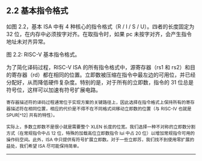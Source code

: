 ## 2.2 基本指令格式 ##

如图 2.2，基本 ISA 中有 4 种核心的指令格式（R / I / S / U）。四者的长度固定为 32 位，在内存中必须按字对齐。在取指令时，如果 pc 未按字对齐，会产生指令地址未对齐异常。

图 2.2: RISC-V 基本指令格式。

为了简化译码过程，RISC-V ISA 的所有指令格式中，源寄存器（rs1 和 rs2）和目的寄存器（rd）都在相同的位置。立即数被压缩在指令中最左边的可用位，并已经分配好，从而降低硬件复杂度。特别的是，对于所有的立即数，指令的 31 位总是符号位，这样可以加速有符号扩展电路。

<small>
寄存器描述符的译码过程通常位于实现方案的关键路径上，因此选择在指令格式上保持所有的寄存器描述符在相同位置，相应的代价是不得不在不同格式间移动立即数的位置（与 RISC-IV 也就是 SPUR[^12] 共有的特性）。

实际上，多数立即数不是很小就是需要整个 XLEN 长度的位宽。我们选择一种不对称的立即数分割方式（在常规指令中占 12 位，特殊的加载高位立即数指令 lui 中占 20 位）以增加常规指令可用的操作码空间。此外，ISA 中只提供有符号扩展立即数。对于一些立即苏，我们找不到使用零扩展的益处，我们希望 ISA 尽可能保持简单。
</small>

---

[^12]: David D. Lee, Shing I. Kong, Mark D. Hill, George S. Taylor, David A. Hodges, Randy H.
Katz, and David A. Patterson. A VLSI chip set for a multiprocessor workstation{Part I: An
RISC microprocessor with coprocessor interface and support for symbolic processing. IEEE
JSSC, 24(6):1688{1698, December 1989.